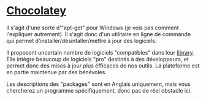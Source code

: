 # [Chocolatey](https://chocolatey.org/)

Il s'agit d'une sorte d'"apt-get" pour Windows (je vois pas comment l'expliquer autrement).
Il s'agit donc d'un utilitaire en ligne de commande qui permet d'installer/désintaller/mettre à jour des logiciels.

Il proposent uncertain nombre de logiciels "compatibles" dans leur [library](https://chocolatey.org/packages).
Elle intègre beaucoup de logiciels "pro" destinés à des développeurs, et permet donc des mises à jour plus éfficaces de nos outils.
La plateforme est en partie maintenue par des bénévoles.

Les descriptions des "packages" sont en Anglais uniquement, mais vous chercherez un programme spécifiquement, donc pas de réel obstacle ici.